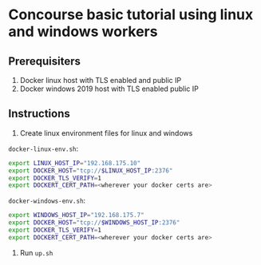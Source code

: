# Concourse basic tutorial using linux and windows workers

## Prerequisiters
1. Docker linux host with TLS enabled and public IP
1. Docker windows 2019 host with TLS enabled public IP

## Instructions
1. Create linux environment files for linux and windows

`docker-linux-env.sh`:
```bash
export LINUX_HOST_IP="192.168.175.10"
export DOCKER_HOST="tcp://$LINUX_HOST_IP:2376" 
export DOCKER_TLS_VERIFY=1
export DOCKERT_CERT_PATH=<wherever your docker certs are>
```

`docker-windows-env.sh`:
```bash
export WINDOWS_HOST_IP="192.168.175.7"
export DOCKER_HOST="tcp://$WINDOWS_HOST_IP:2376"
export DOCKER_TLS_VERIFY=1
export DOCKERT_CERT_PATH=<wherever your docker certs are>
```
1. Run `up.sh`
